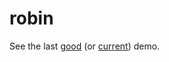 # robin

See the last [good](https://raw.githack.com/dejbug/robin/958d07f/site/index.html) (or [current](https://raw.githack.com/dejbug/robin/main/site/index.html)) demo.
